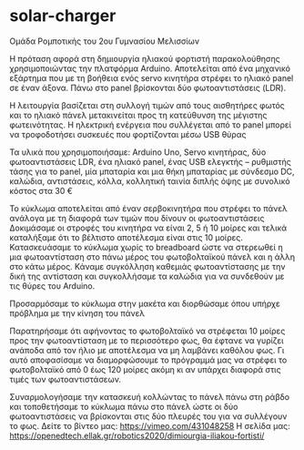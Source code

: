 # solar-charger
Ομάδα Ρομποτικής του 2ου Γυμνασίου Μελισσίων

Η πρόταση αφορά στη δημιουργία ηλιακού φορτιστή παρακολούθησης χρησιμοποιώντας την πλατφόρμα Arduino.
Αποτελείται από ένα μηχανικό εξάρτημα που με τη βοήθεια ενός servo κινητήρα στρέφει το ηλιακό panel σε έναν άξονα. Πάνω στο panel βρίσκονται δύο φωτοαντιστάσεις (LDR).

Η λειτουργία βασίζεται στη συλλογή τιμών από τους αισθητήρες φωτός και το ηλιακό πάνελ μετακινείται προς τη κατεύθυνση της μέγιστης φωτεινότητας. Η ηλεκτρική ενέργεια  που συλλέγεται από το panel μπορεί να τροφοδοτήσει συσκευές που φορτίζονται μέσω USB θύρας

Τα υλικά που χρησιμοποιήσαμε:
Arduino Uno, Servo κινητήρας, δύο φωτοαντιστάσεις LDR, ένα ηλιακό panel, ένας USB ελεγκτής – ρυθμιστής τάσης για το panel, μία μπαταρία και μια θήκη μπαταρίας με σύνδεσμο DC, καλώδια, αντιστάσεις, κόλλα, κολλητική ταινία διπλής όψης με συνολικό κόστος στα 30 €

Το κύκλωμα αποτελείται από έναν  σερβοκινητήρα που στρέφει το πάνελ  ανάλογα με τη διαφορά των τιμών που δίνουν οι φωτοαντιστάσεις
Δοκιμάσαμε οι στροφές του κινητήρα να είναι 2, 5 ή 10 μοίρες και τελικά καταλήξαμε ότι το βέλτιστο αποτέλεσμα είναι στις 10 μοίρες.
Κατασκευάσαμε το κύκλωμα χωρίς το breadboard ώστε να στερεωθεί η μια  φωτοαντίσταση  στο πάνω μέρος του φωτοβολταϊκού πάνελ και η άλλη στο κάτω μέρος.
Κάναμε συγκόλληση καθεμιάς φωτοαντίστασης με την δική της αντίσταση και συγκολλήσαμε τα καλώδια για να συνδεθούν με τις θύρες του Arduino.

Προσαρμόσαμε το κύκλωμα στην μακέτα και διορθώσαμε όπου υπήρχε πρόβλημα με την κίνηση του πάνελ

Παρατηρήσαμε ότι αφήνοντας το φωτοβολταϊκό να στρέφεται 10 μοίρες προς την φωτοαντίσταση με το περισσότερο φως, θα έφτανε να γυρίζει ανάποδα  από τον ήλιο με αποτέλεσμα να μη λαμβάνει καθόλου φως.  Γι αυτό αποφασίσαμε να διαμορφώσουμε το πρόγραμμά μας να στρέφει το φωτοβολταϊκό από 0 έως 120  μοίρες ακόμη κι αν υπάρχει διαφορά στις τιμές των φωτοαντιστάσεων.

Συναρμολογήσαμε την κατασκευή κολλώντας το πάνελ πάνω στη ράβδο και τοποθετήσαμε το κύκλωμα πάνω στο πάνελ ώστε οι δύο φωτοαντιστάσεις να βρίσκονται στις δύο πλευρές του για να συλλέγουν το φως.
Δείτε το βίντεο μας: https://vimeo.com/431048258
Η σελίδα μας:  https://openedtech.ellak.gr/robotics2020/dimiourgia-iliakou-fortisti/
